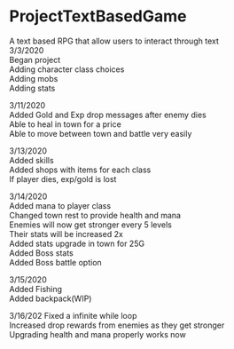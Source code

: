 ﻿# ProjectTextBasedGame
A text based RPG that allow users to interact through text\
3/3/2020\
Began project\
Adding character class choices\
Adding mobs\
Adding stats

3/11/2020\
Added Gold and Exp drop messages after enemy dies\
Able to heal in town for a price\
Able to move between town and battle very easily

3/13/2020\
Added skills\
Added shops with items for each class\
If player dies, exp/gold is lost

3/14/2020\
Added mana to player class\
Changed town rest to provide health and mana\
Enemies will now get stronger every 5 levels \
Their stats will be increased 2x\
Added stats upgrade in town for 25G\
Added Boss stats\
Added Boss battle option

3/15/2020\
Added Fishing\
Added backpack(WIP)

3/16/202
Fixed a infinite while loop\
Increased drop rewards from enemies as they get stronger\
Upgrading health and mana properly works now

  
